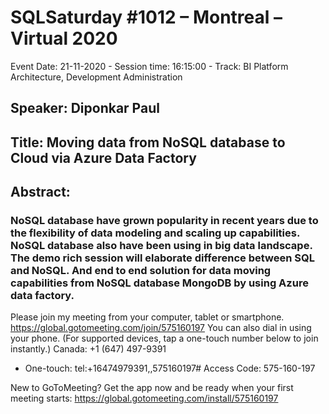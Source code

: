 # SQLSaturday #1012 – Montreal – Virtual 2020
Event Date: 21-11-2020 - Session time: 16:15:00 - Track: BI Platform Architecture, Development  Administration
## Speaker: Diponkar Paul
## Title: Moving data from NoSQL database to Cloud via Azure Data Factory
## Abstract:
### NoSQL database have grown popularity in recent years due to the flexibility of data modeling and scaling up capabilities. NoSQL database also have been using in big data landscape. The demo rich session will elaborate difference between SQL and NoSQL. And end to end solution for data moving capabilities from NoSQL database MongoDB by using Azure data factory.

Please join my meeting from your computer, tablet or smartphone. 
https://global.gotomeeting.com/join/575160197 
You can also dial in using your phone. 
(For supported devices, tap a one-touch number below to join instantly.) 
Canada: +1 (647) 497-9391 
- One-touch: tel:+16474979391,,575160197# 
Access Code: 575-160-197 

New to GoToMeeting? Get the app now and be ready when your first meeting starts: https://global.gotomeeting.com/install/575160197
